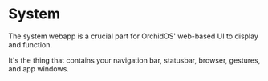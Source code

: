 # System

The system webapp is a crucial part for OrchidOS' web-based UI to display and function.

It's the thing that contains your navigation bar, statusbar, browser, gestures, and app windows.
